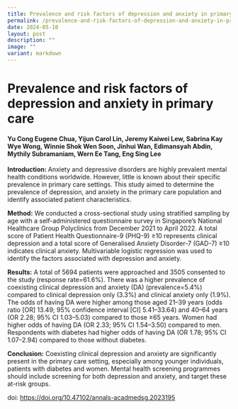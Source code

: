 ```yaml
---
title: Prevalence and risk factors of depression and anxiety in primary care
permalink: /prevalence-and-risk-factors-of-depression-and-anxiety-in-primary-care/
date: 2024-05-10
layout: post
description: ""
image: ""
variant: markdown
---
```

<h1>Prevalence and risk factors of depression and anxiety in primary care</h1>
<h4>Yu Cong Eugene Chua, Yijun Carol Lin, Jeremy Kaiwei Lew, Sabrina Kay Wye Wong, Winnie Shok Wen Soon, Jinhui Wan, Edimansyah Abdin, Mythily Subramaniam, Wern Ee Tang, Eng Sing Lee</h4>
<p><strong>Introduction: </strong>Anxiety and depressive disorders are highly
prevalent mental health conditions worldwide. However, little is known
about their specific prevalence in primary care settings. This study aimed
to determine the prevalence of depression, and anxiety in the primary care
population and identify associated patient characteristics.</p>
<p><strong>Method:</strong> We conducted a cross-sectional study using stratified
sampling by age with a self-administered questionnaire survey in Singapore’s
National Healthcare Group Polyclinics from December 2021 to April 2022.
A total score of Patient Health Questionnaire-9 (PHQ-9) ≥10 represents
clinical depression and a total score of Generalised Anxiety Disorder-7
(GAD-7) ≥10 indicates clinical anxiety. Multivariable logistic regression
was used to identify the factors associated with depression and anxiety.</p>
<p><strong>Results:</strong> A total of 5694 patients were approached and
3505 consented to the study (response rate=61.6%). There was a higher prevalence
of coexisting clinical depression and anxiety (DA) (prevalence=5.4%) compared
to clinical depression only (3.3%) and clinical anxiety only (1.9%). The
odds of having DA were higher among those aged 21–39 years (odds ratio
[OR] 13.49; 95% confidence interval [CI] 5.41–33.64) and 40–64 years (OR
2.28; 95% CI 1.03–5.03) compared to those ≥65 years. Women had higher odds
of having DA (OR 2.33; 95% CI 1.54–3.50) compared to men. Respondents with
diabetes had higher odds of having DA (OR 1.78; 95% CI 1.07–2.94) compared
to those without diabetes.</p>
<p><strong>Conclusion:</strong> Coexisting clinical depression and anxiety
are significantly present in the primary care setting, especially among
younger individuals, patients with diabetes and women. Mental health screening
programmes should include screening for both depression and anxiety, and
target these at-risk groups.</p>
<p></p>
<p>doi: <a href="https://doi.org/10.47102/annals-acadmedsg.2023195" rel="noopener noreferrer nofollow" target="_blank">https://doi.org/10.47102/annals-acadmedsg.2023195</a>
</p>